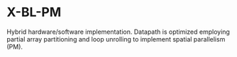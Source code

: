 # X-BL-PM
Hybrid hardware/software implementation. Datapath is optimized employing partial array partitioning and loop unrolling to implement spatial parallelism (PM).